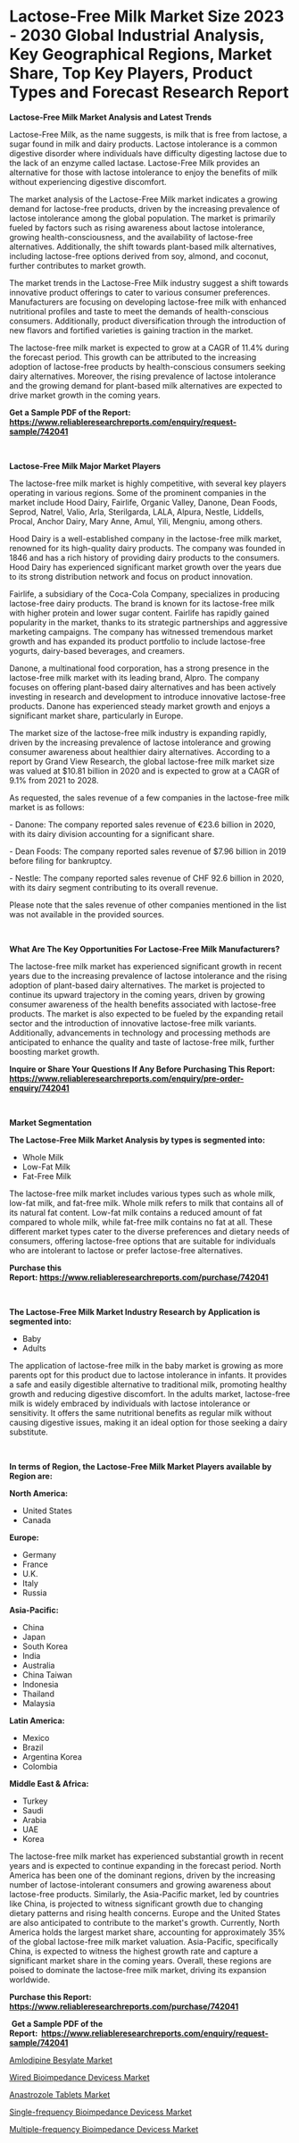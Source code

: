 <p><h1>Lactose-Free Milk Market Size 2023 - 2030 Global Industrial Analysis, Key Geographical Regions, Market Share, Top Key Players, Product Types and Forecast Research Report</h1></p><p><strong>Lactose-Free Milk Market Analysis and Latest Trends</strong></p>
<p><p>Lactose-Free Milk, as the name suggests, is milk that is free from lactose, a sugar found in milk and dairy products. Lactose intolerance is a common digestive disorder where individuals have difficulty digesting lactose due to the lack of an enzyme called lactase. Lactose-Free Milk provides an alternative for those with lactose intolerance to enjoy the benefits of milk without experiencing digestive discomfort.</p><p>The market analysis of the Lactose-Free Milk market indicates a growing demand for lactose-free products, driven by the increasing prevalence of lactose intolerance among the global population. The market is primarily fueled by factors such as rising awareness about lactose intolerance, growing health-consciousness, and the availability of lactose-free alternatives. Additionally, the shift towards plant-based milk alternatives, including lactose-free options derived from soy, almond, and coconut, further contributes to market growth.</p><p>The market trends in the Lactose-Free Milk industry suggest a shift towards innovative product offerings to cater to various consumer preferences. Manufacturers are focusing on developing lactose-free milk with enhanced nutritional profiles and taste to meet the demands of health-conscious consumers. Additionally, product diversification through the introduction of new flavors and fortified varieties is gaining traction in the market.</p><p>The lactose-free milk market is expected to grow at a CAGR of 11.4% during the forecast period. This growth can be attributed to the increasing adoption of lactose-free products by health-conscious consumers seeking dairy alternatives. Moreover, the rising prevalence of lactose intolerance and the growing demand for plant-based milk alternatives are expected to drive market growth in the coming years.</p></p>
<p><strong>Get a Sample PDF of the Report:&nbsp; <a href="https://www.reliableresearchreports.com/enquiry/request-sample/742041">https://www.reliableresearchreports.com/enquiry/request-sample/742041</a></strong></p>
<p>&nbsp;</p>
<p><strong>Lactose-Free Milk Major Market Players</strong></p>
<p><p>The lactose-free milk market is highly competitive, with several key players operating in various regions. Some of the prominent companies in the market include Hood Dairy, Fairlife, Organic Valley, Danone, Dean Foods, Seprod, Natrel, Valio, Arla, Sterilgarda, LALA, Alpura, Nestle, Liddells, Procal, Anchor Dairy, Mary Anne, Amul, Yili, Mengniu, among others.</p><p>Hood Dairy is a well-established company in the lactose-free milk market, renowned for its high-quality dairy products. The company was founded in 1846 and has a rich history of providing dairy products to the consumers. Hood Dairy has experienced significant market growth over the years due to its strong distribution network and focus on product innovation.</p><p>Fairlife, a subsidiary of the Coca-Cola Company, specializes in producing lactose-free dairy products. The brand is known for its lactose-free milk with higher protein and lower sugar content. Fairlife has rapidly gained popularity in the market, thanks to its strategic partnerships and aggressive marketing campaigns. The company has witnessed tremendous market growth and has expanded its product portfolio to include lactose-free yogurts, dairy-based beverages, and creamers.</p><p>Danone, a multinational food corporation, has a strong presence in the lactose-free milk market with its leading brand, Alpro. The company focuses on offering plant-based dairy alternatives and has been actively investing in research and development to introduce innovative lactose-free products. Danone has experienced steady market growth and enjoys a significant market share, particularly in Europe.</p><p>The market size of the lactose-free milk industry is expanding rapidly, driven by the increasing prevalence of lactose intolerance and growing consumer awareness about healthier dairy alternatives. According to a report by Grand View Research, the global lactose-free milk market size was valued at $10.81 billion in 2020 and is expected to grow at a CAGR of 9.1% from 2021 to 2028.</p><p>As requested, the sales revenue of a few companies in the lactose-free milk market is as follows:</p><p>- Danone: The company reported sales revenue of €23.6 billion in 2020, with its dairy division accounting for a significant share.</p><p>- Dean Foods: The company reported sales revenue of $7.96 billion in 2019 before filing for bankruptcy.</p><p>- Nestle: The company reported sales revenue of CHF 92.6 billion in 2020, with its dairy segment contributing to its overall revenue.</p><p>Please note that the sales revenue of other companies mentioned in the list was not available in the provided sources.</p></p>
<p>&nbsp;</p>
<p><strong>What Are The Key Opportunities For Lactose-Free Milk Manufacturers?</strong></p>
<p><p>The lactose-free milk market has experienced significant growth in recent years due to the increasing prevalence of lactose intolerance and the rising adoption of plant-based dairy alternatives. The market is projected to continue its upward trajectory in the coming years, driven by growing consumer awareness of the health benefits associated with lactose-free products. The market is also expected to be fueled by the expanding retail sector and the introduction of innovative lactose-free milk variants. Additionally, advancements in technology and processing methods are anticipated to enhance the quality and taste of lactose-free milk, further boosting market growth.</p></p>
<p><strong>Inquire or Share Your Questions If Any Before Purchasing This Report: <a href="https://www.reliableresearchreports.com/enquiry/pre-order-enquiry/742041">https://www.reliableresearchreports.com/enquiry/pre-order-enquiry/742041</a></strong></p>
<p>&nbsp;</p>
<p><strong>Market Segmentation</strong></p>
<p><strong>The Lactose-Free Milk Market Analysis by types is segmented into:</strong></p>
<p><ul><li>Whole Milk</li><li>Low-Fat Milk</li><li>Fat-Free Milk</li></ul></p>
<p><p>The lactose-free milk market includes various types such as whole milk, low-fat milk, and fat-free milk. Whole milk refers to milk that contains all of its natural fat content. Low-fat milk contains a reduced amount of fat compared to whole milk, while fat-free milk contains no fat at all. These different market types cater to the diverse preferences and dietary needs of consumers, offering lactose-free options that are suitable for individuals who are intolerant to lactose or prefer lactose-free alternatives.</p></p>
<p><strong>Purchase this Report:&nbsp;<a href="https://www.reliableresearchreports.com/purchase/742041">https://www.reliableresearchreports.com/purchase/742041</a></strong></p>
<p>&nbsp;</p>
<p><strong>The Lactose-Free Milk Market Industry Research by Application is segmented into:</strong></p>
<p><ul><li>Baby</li><li>Adults</li></ul></p>
<p><p>The application of lactose-free milk in the baby market is growing as more parents opt for this product due to lactose intolerance in infants. It provides a safe and easily digestible alternative to traditional milk, promoting healthy growth and reducing digestive discomfort. In the adults market, lactose-free milk is widely embraced by individuals with lactose intolerance or sensitivity. It offers the same nutritional benefits as regular milk without causing digestive issues, making it an ideal option for those seeking a dairy substitute.</p></p>
<p>&nbsp;</p>
<p><strong>In terms of Region, the Lactose-Free Milk Market Players available by Region are:</strong></p>
<p>
    <p> <strong> North America: </strong>
        <ul>
            <li>United States</li>
            <li>Canada</li>
        </ul>
        </p> 
    <p> <strong> Europe: </strong>
        <ul>
            <li>Germany</li>
            <li>France</li>
            <li>U.K.</li>
            <li>Italy</li>
            <li>Russia</li>
        </ul>
        </p> 
    <p> <strong> Asia-Pacific: </strong>
        <ul>
            <li>China</li>
            <li>Japan</li>
            <li>South Korea</li>
            <li>India</li>
            <li>Australia</li>
            <li>China Taiwan</li>
            <li>Indonesia</li>
            <li>Thailand</li>
            <li>Malaysia</li>
        </ul>
        </p> 
    <p> <strong> Latin America: </strong>
        <ul>
            <li>Mexico</li>
            <li>Brazil</li>
            <li>Argentina Korea</li>
            <li>Colombia</li>
        </ul>
        </p> 
    <p> <strong> Middle East & Africa: </strong>
        <ul>
            <li>Turkey</li>
            <li>Saudi</li>
            <li>Arabia</li>
            <li>UAE</li>
            <li>Korea</li>
        </ul>
    </p>
    </p>
<p><p>The lactose-free milk market has experienced substantial growth in recent years and is expected to continue expanding in the forecast period. North America has been one of the dominant regions, driven by the increasing number of lactose-intolerant consumers and growing awareness about lactose-free products. Similarly, the Asia-Pacific market, led by countries like China, is projected to witness significant growth due to changing dietary patterns and rising health concerns. Europe and the United States are also anticipated to contribute to the market's growth. Currently, North America holds the largest market share, accounting for approximately 35% of the global lactose-free milk market valuation. Asia-Pacific, specifically China, is expected to witness the highest growth rate and capture a significant market share in the coming years. Overall, these regions are poised to dominate the lactose-free milk market, driving its expansion worldwide.</p></p>
<p><strong>Purchase this Report: <a href="https://www.reliableresearchreports.com/purchase/742041">https://www.reliableresearchreports.com/purchase/742041</a></strong></p>
<p>&nbsp;<strong>Get a Sample PDF of the Report:&nbsp;&nbsp;<a href="https://www.reliableresearchreports.com/enquiry/request-sample/742041">https://www.reliableresearchreports.com/enquiry/request-sample/742041</a></strong></p>
<p><strong></strong></p>
<p><p><a href="https://medium.com/@kennethjensen27/decoding-amlodipine-besylate-market-metrics-market-share-trends-and-growth-patterns-6e38b94c0e02">Amlodipine Besylate Market</a></p><p><a href="https://www.linkedin.com/pulse/wired-bioimpedance-devicess-market-research-report-unlocks/">Wired Bioimpedance Devicess Market</a></p><p><a href="https://medium.com/@donaldmendez2018/anastrozole-tablets-market-research-report-its-history-and-forecast-2023-to-2030-fc304d7209aa">Anastrozole Tablets Market</a></p><p><a href="https://www.linkedin.com/pulse/single-frequency-bioimpedance-devicess-market-share/">Single-frequency Bioimpedance Devicess Market</a></p><p><a href="https://www.linkedin.com/pulse/multiple-frequency-bioimpedance-devicess-market-size-2023/">Multiple-frequency Bioimpedance Devicess Market</a></p></p>